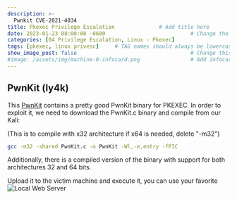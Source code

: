```yaml
---
description: >-
  Pwnkit CVE-2021-4034
title: Pkexec Privilege Escalation              # Add title here
date: 2023-01-23 08:00:00 -0600                           # Change the date to match completion date
categories: [04 Privilege Escalation, Linux - Pkexec]                     # Change Templates to Writeup
tags: [pkexec, linux privesc]     # TAG names should always be lowercase; replace template with writeup, and add relevant tags
show_image_post: false                                    # Change this to true
#image: /assets/img/machine-0-infocard.png                # Add infocard image here for post preview image
---
```

## PwnKit (ly4k)

This [PwnKit](https://github.com/ly4k/PwnKit) contains a pretty good PwnKit binary for PKEXEC. In order to exploit it, we need to download the PwnKit.c binary and compile from our Kali:

(This is to compile with x32 architecture if x64 is needed, delete "-m32")
```bash
gcc -m32 -shared PwnKit.c -o PwnKit -Wl,-e,entry -fPIC
```

Additionally, there is a compiled version of the binary with support for both architectures 32 and 64 bits.

Upload it to the victim machine and execute it, you can use your favorite ![Local Web Server](https://shuciran.github.io/posts/Local-Web-Server/)
